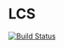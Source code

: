 # LCS

[![Build Status](https://travis-ci.org/WestleyArgentum/LCS.jl.svg?branch=master)](https://travis-ci.org/WestleyArgentum/LCS.jl)
